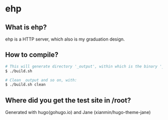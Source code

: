 # ehp

## What is ehp?

ehp is a HTTP server, which also is my graduation design.

## How to compile?

```bash
# This will generate directory '_output', within which is the binary '_output/ehp'
$ ./build.sh

# Clean _output and so on, with:
$ ./build.sh clean
```

## Where did you get the test site in /root?

Generated with hugo(gohugo.io) and Jane (xianmin/hugo-theme-jane)
